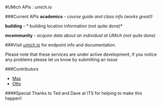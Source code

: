 #UMich APIs : umich.io

###Current APIs
**academics** - *course guide and class info (works great!)*

**building** - * building location information (not quite done)*

**mcommunity** - *acquire data about an individual at UMich (not quite done)*

###Visit [umich.io](http://umich.io/) for endpoint info and documentation. 

Please note that these services are under active development, if you notice any problems please let us know by submitting an issue

###Contributors
* [Max](http://github.com/mhseiden)
* [Otto](http://github.com/ottosipe)

####Special Thanks to Ted and Dave at ITS for helping to make this happen!

